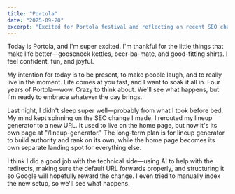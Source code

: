 ```yaml
---
title: "Portola"
date: "2025-09-20"
excerpt: "Excited for Portola festival and reflecting on recent SEO changes."
---
```


Today is Portola, and I'm super excited. I'm thankful for the little things that make life better—gooseneck kettles, beer-ba-mate, and good-fitting shirts. I feel confident, fun, and joyful.

My intention for today is to be present, to make people laugh, and to really live in the moment. Life comes at you fast, and I want to soak it all in. Four years of Portola—wow. Crazy to think about. We'll see what happens, but I'm ready to embrace whatever the day brings.

Last night, I didn't sleep super well—probably from what I took before bed. My mind kept spinning on the SEO change I made. I rerouted my lineup generator to a new URL. It used to live on the home page, but now it's its own page at "/lineup-generator." The long-term plan is for lineup generator to build authority and rank on its own, while the home page becomes its own separate landing spot for everything else.

I think I did a good job with the technical side—using AI to help with the redirects, making sure the default URL forwards properly, and structuring it so Google will hopefully reward the change. I even tried to manually index the new setup, so we'll see what happens.
